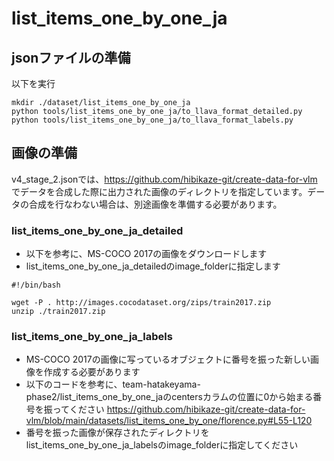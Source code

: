 # list_items_one_by_one_ja
## jsonファイルの準備
以下を実行
```
mkdir ./dataset/list_items_one_by_one_ja
python tools/list_items_one_by_one_ja/to_llava_format_detailed.py
python tools/list_items_one_by_one_ja/to_llava_format_labels.py
```

## 画像の準備
v4_stage_2.jsonでは、https://github.com/hibikaze-git/create-data-for-vlm でデータを合成した際に出力された画像のディレクトリを指定しています。データの合成を行なわない場合は、別途画像を準備する必要があります。

### list_items_one_by_one_ja_detailed
- 以下を参考に、MS-COCO 2017の画像をダウンロードします
- list_items_one_by_one_ja_detailedのimage_folderに指定します
```
#!/bin/bash

wget -P . http://images.cocodataset.org/zips/train2017.zip
unzip ./train2017.zip
```

### list_items_one_by_one_ja_labels
- MS-COCO 2017の画像に写っているオブジェクトに番号を振った新しい画像を作成する必要があります
- 以下のコードを参考に、team-hatakeyama-phase2/list_items_one_by_one_jaのcentersカラムの位置に0から始まる番号を振ってください
https://github.com/hibikaze-git/create-data-for-vlm/blob/main/datasets/list_items_one_by_one/florence.py#L55-L120
- 番号を振った画像が保存されたディレクトリをlist_items_one_by_one_ja_labelsのimage_folderに指定してください
